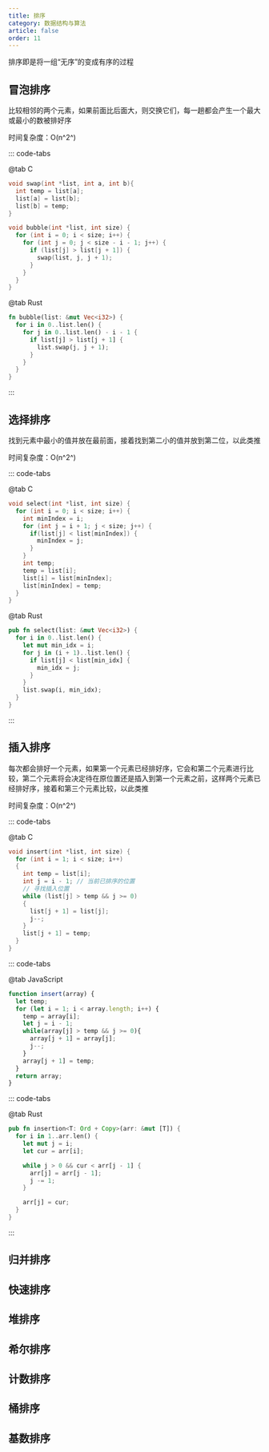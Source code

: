 ```yaml
---
title: 排序
category: 数据结构与算法
article: false
order: 11
---
```


排序即是将一组“无序”的变成有序的过程

## 冒泡排序

比较相邻的两个元素，如果前面比后面大，则交换它们，每一趟都会产生一个最大或最小的数被排好序

时间复杂度：O(n^2^)

::: code-tabs

@tab C

```c
void swap(int *list, int a, int b){
  int temp = list[a];
  list[a] = list[b];
  list[b] = temp;
}

void bubble(int *list, int size) {
  for (int i = 0; i < size; i++) {
    for (int j = 0; j < size - i - 1; j++) {
      if (list[j] > list[j + 1]) {
        swap(list, j, j + 1);
      }
    }
  }
}
```

@tab Rust

```rust
fn bubble(list: &mut Vec<i32>) {
  for i in 0..list.len() {
    for j in 0..list.len() - i - 1 {
      if list[j] > list[j + 1] {
        list.swap(j, j + 1);
      }
    }
  }
}
```

:::

## 选择排序

找到元素中最小的值并放在最前面，接着找到第二小的值并放到第二位，以此类推

时间复杂度：O(n^2^)

::: code-tabs

@tab C

```c
void select(int *list, int size) {
  for (int i = 0; i < size; i++) {
    int minIndex = i;
    for (int j = i + 1; j < size; j++) {
      if(list[j] < list[minIndex]) {
        minIndex = j;
      }
    }
    int temp;
    temp = list[i];
    list[i] = list[minIndex];
    list[minIndex] = temp;
  }
}
```

@tab Rust

```rust
pub fn select(list: &mut Vec<i32>) {
  for i in 0..list.len() {
    let mut min_idx = i;
    for j in (i + 1)..list.len() {
      if list[j] < list[min_idx] {
        min_idx = j;
      }
    }
    list.swap(i, min_idx);
  }
}
```

:::

## 插入排序

每次都会排好一个元素，如果第一个元素已经排好序，它会和第二个元素进行比较，第二个元素将会决定待在原位置还是插入到第一个元素之前，这样两个元素已经排好序，接着和第三个元素比较，以此类推

时间复杂度：O(n^2^)

::: code-tabs

@tab C

```c
void insert(int *list, int size) {
  for (int i = 1; i < size; i++)
  {
    int temp = list[i];
    int j = i - 1; // 当前已排序的位置
    // 寻找插入位置
    while (list[j] > temp && j >= 0)
    {
      list[j + 1] = list[j];
      j--;
    }
    list[j + 1] = temp;
  }
}
```

::: code-tabs

@tab JavaScript

```js
function insert(array) {
  let temp;
  for (let i = 1; i < array.length; i++) {
    temp = array[i];
    let j = i - 1; 
    while(array[j] > temp && j >= 0){
      array[j + 1] = array[j];
      j--;
    }
    array[j + 1] = temp;
  }
  return array;
}
```

::: code-tabs

@tab Rust

```rust
pub fn insertion<T: Ord + Copy>(arr: &mut [T]) {
  for i in 1..arr.len() {
    let mut j = i;
    let cur = arr[i];

    while j > 0 && cur < arr[j - 1] {
      arr[j] = arr[j - 1];
      j -= 1;
    }

    arr[j] = cur;
  }
}
```

:::

## 归并排序

## 快速排序

## 堆排序

## 希尔排序

## 计数排序

## 桶排序

## 基数排序
